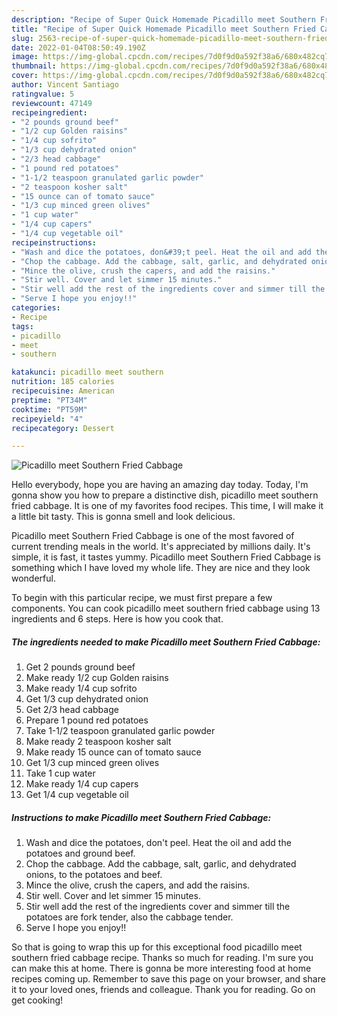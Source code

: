 ```yaml
---
description: "Recipe of Super Quick Homemade Picadillo meet Southern Fried Cabbage"
title: "Recipe of Super Quick Homemade Picadillo meet Southern Fried Cabbage"
slug: 2563-recipe-of-super-quick-homemade-picadillo-meet-southern-fried-cabbage
date: 2022-01-04T08:50:49.190Z
image: https://img-global.cpcdn.com/recipes/7d0f9d0a592f38a6/680x482cq70/picadillo-meet-southern-fried-cabbage-recipe-main-photo.jpg
thumbnail: https://img-global.cpcdn.com/recipes/7d0f9d0a592f38a6/680x482cq70/picadillo-meet-southern-fried-cabbage-recipe-main-photo.jpg
cover: https://img-global.cpcdn.com/recipes/7d0f9d0a592f38a6/680x482cq70/picadillo-meet-southern-fried-cabbage-recipe-main-photo.jpg
author: Vincent Santiago
ratingvalue: 5
reviewcount: 47149
recipeingredient:
- "2 pounds ground beef"
- "1/2 cup Golden raisins"
- "1/4 cup sofrito"
- "1/3 cup dehydrated onion"
- "2/3 head cabbage"
- "1 pound red potatoes"
- "1-1/2 teaspoon granulated garlic powder"
- "2 teaspoon kosher salt"
- "15 ounce can of tomato sauce"
- "1/3 cup minced green olives"
- "1 cup water"
- "1/4 cup capers"
- "1/4 cup vegetable oil"
recipeinstructions:
- "Wash and dice the potatoes, don&#39;t peel. Heat the oil and add the potatoes and ground beef."
- "Chop the cabbage. Add the cabbage, salt, garlic, and dehydrated onions, to the potatoes and beef."
- "Mince the olive, crush the capers, and add the raisins."
- "Stir well. Cover and let simmer 15 minutes."
- "Stir well add the rest of the ingredients cover and simmer till the potatoes are fork tender, also the cabbage tender."
- "Serve I hope you enjoy!!"
categories:
- Recipe
tags:
- picadillo
- meet
- southern

katakunci: picadillo meet southern 
nutrition: 185 calories
recipecuisine: American
preptime: "PT34M"
cooktime: "PT59M"
recipeyield: "4"
recipecategory: Dessert

---
```



![Picadillo meet Southern Fried Cabbage](https://img-global.cpcdn.com/recipes/7d0f9d0a592f38a6/680x482cq70/picadillo-meet-southern-fried-cabbage-recipe-main-photo.jpg)

Hello everybody, hope you are having an amazing day today. Today, I'm gonna show you how to prepare a distinctive dish, picadillo meet southern fried cabbage. It is one of my favorites food recipes. This time, I will make it a little bit tasty. This is gonna smell and look delicious.

Picadillo meet Southern Fried Cabbage is one of the most favored of current trending meals in the world. It's appreciated by millions daily. It's simple, it is fast, it tastes yummy. Picadillo meet Southern Fried Cabbage is something which I have loved my whole life. They are nice and they look wonderful.




To begin with this particular recipe, we must first prepare a few components. You can cook picadillo meet southern fried cabbage using 13 ingredients and 6 steps. Here is how you cook that.

<!--inarticleads1-->

##### The ingredients needed to make Picadillo meet Southern Fried Cabbage:

1. Get 2 pounds ground beef
1. Make ready 1/2 cup Golden raisins
1. Make ready 1/4 cup sofrito
1. Get 1/3 cup dehydrated onion
1. Get 2/3 head cabbage
1. Prepare 1 pound red potatoes
1. Take 1-1/2 teaspoon granulated garlic powder
1. Make ready 2 teaspoon kosher salt
1. Make ready 15 ounce can of tomato sauce
1. Get 1/3 cup minced green olives
1. Take 1 cup water
1. Make ready 1/4 cup capers
1. Get 1/4 cup vegetable oil




<!--inarticleads2-->

##### Instructions to make Picadillo meet Southern Fried Cabbage:

1. Wash and dice the potatoes, don&#39;t peel. Heat the oil and add the potatoes and ground beef.
1. Chop the cabbage. Add the cabbage, salt, garlic, and dehydrated onions, to the potatoes and beef.
1. Mince the olive, crush the capers, and add the raisins.
1. Stir well. Cover and let simmer 15 minutes.
1. Stir well add the rest of the ingredients cover and simmer till the potatoes are fork tender, also the cabbage tender.
1. Serve I hope you enjoy!!




So that is going to wrap this up for this exceptional food picadillo meet southern fried cabbage recipe. Thanks so much for reading. I'm sure you can make this at home. There is gonna be more interesting food at home recipes coming up. Remember to save this page on your browser, and share it to your loved ones, friends and colleague. Thank you for reading. Go on get cooking!
